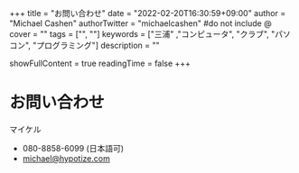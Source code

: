 +++
title = "お問い合わせ"
date = "2022-02-20T16:30:59+09:00"
author = "Michael Cashen"
authorTwitter = "michaelcashen" #do not include @
cover = ""
tags = ["", ""]
keywords = ["三浦" ,"コンピュータ", "クラブ", "パソコン", "プログラミング"]
description = ""

showFullContent = true
readingTime = false
+++

# お問い合わせ

マイケル

* 080-8858-6099 (日本語可)
* [michael@hypotize.com](mailto:michael@hypotize.com)